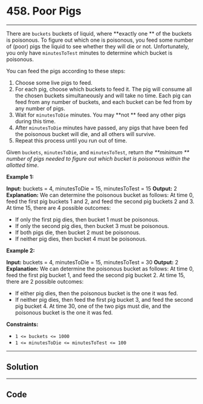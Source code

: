 # 458. Poor Pigs

---

There are `buckets` buckets of liquid, where **exactly one ** of the buckets is poisonous. To figure out which one is poisonous, you feed some number of (poor) pigs the liquid to see whether they will die or not. Unfortunately, you only have `minutesToTest` minutes to determine which bucket is poisonous.

You can feed the pigs according to these steps:

  1. Choose some live pigs to feed.
  2. For each pig, choose which buckets to feed it. The pig will consume all the chosen buckets simultaneously and will take no time. Each pig can feed from any number of buckets, and each bucket can be fed from by any number of pigs.
  3. Wait for `minutesToDie` minutes. You may **not ** feed any other pigs during this time.
  4. After `minutesToDie` minutes have passed, any pigs that have been fed the poisonous bucket will die, and all others will survive.
  5. Repeat this process until you run out of time.



Given `buckets`, `minutesToDie`, and `minutesToTest`, return _the **minimum ** number of pigs needed to figure out which bucket is poisonous within the allotted time_.

 

**Example 1:**


**Input:** buckets = 4, minutesToDie = 15, minutesToTest = 15
**Output:** 2
**Explanation:** We can determine the poisonous bucket as follows:
At time 0, feed the first pig buckets 1 and 2, and feed the second pig buckets 2 and 3.
At time 15, there are 4 possible outcomes:
- If only the first pig dies, then bucket 1 must be poisonous.
- If only the second pig dies, then bucket 3 must be poisonous.
- If both pigs die, then bucket 2 must be poisonous.
- If neither pig dies, then bucket 4 must be poisonous.


**Example 2:**


**Input:** buckets = 4, minutesToDie = 15, minutesToTest = 30
**Output:** 2
**Explanation:** We can determine the poisonous bucket as follows:
At time 0, feed the first pig bucket 1, and feed the second pig bucket 2.
At time 15, there are 2 possible outcomes:
- If either pig dies, then the poisonous bucket is the one it was fed.
- If neither pig dies, then feed the first pig bucket 3, and feed the second pig bucket 4.
At time 30, one of the two pigs must die, and the poisonous bucket is the one it was fed.


 

**Constraints:**

  * `1 <= buckets <= 1000`
  * `1 <= minutesToDie <= minutesToTest <= 100`

---

## Solution



---

## Code
```python


```
